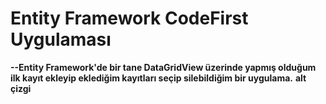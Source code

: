 # Entity Framework CodeFirst Uygulaması

**--Entity Framework'de bir tane DataGridView üzerinde yapmış olduğum ilk kayıt ekleyip eklediğim kayıtları seçip silebildiğim bir uygulama.**
__**alt çizgi**__
